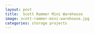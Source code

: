 ```yaml
---
layout: post
title:  Scott Rammer Mini Warehouse
image: scott-rammer-mini-warehouse.jpg
categories: storage projects
---
```


